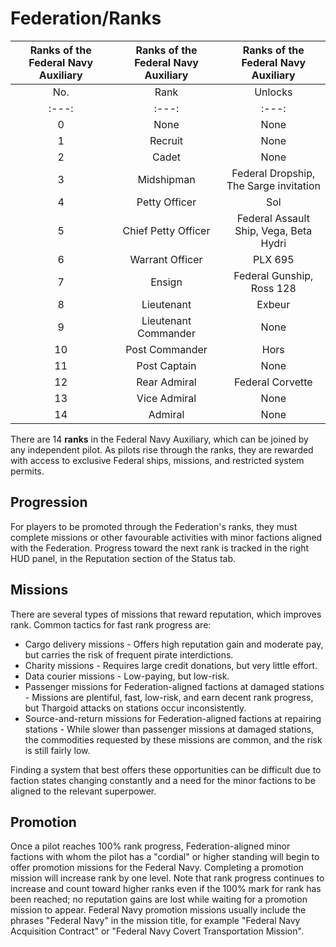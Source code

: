 # Federation/Ranks
| Ranks of the Federal Navy Auxiliary | Ranks of the Federal Navy Auxiliary | Ranks of the Federal Navy Auxiliary |
| :---: | :---: | :---: |
| No. | Rank | Unlocks |
| :---: | :---: | :---: |
| 0 | None | None |
| 1 | Recruit | None |
| 2 | Cadet | None |
| 3 | Midshipman | Federal Dropship, The Sarge invitation |
| 4 | Petty Officer | Sol |
| 5 | Chief Petty Officer | Federal Assault Ship, Vega, Beta Hydri |
| 6 | Warrant Officer | PLX 695 |
| 7 | Ensign | Federal Gunship, Ross 128 |
| 8 | Lieutenant | Exbeur |
| 9 | Lieutenant Commander | None |
| 10 | Post Commander | Hors |
| 11 | Post Captain | None |
| 12 | Rear Admiral | Federal Corvette |
| 13 | Vice Admiral | None |
| 14 | Admiral | None |

There are 14 **ranks** in the Federal Navy Auxiliary, which can be joined by any independent pilot. As pilots rise through the ranks, they are rewarded with access to exclusive Federal ships, missions, and restricted system permits.

## Progression

For players to be promoted through the Federation's ranks, they must complete missions or other favourable activities with minor factions aligned with the Federation. Progress toward the next rank is tracked in the right HUD panel, in the Reputation section of the Status tab.

## Missions

There are several types of missions that reward reputation, which improves rank. Common tactics for fast rank progress are:

- Cargo delivery missions - Offers high reputation gain and moderate pay, but carries the risk of frequent pirate interdictions.
- Charity missions - Requires large credit donations, but very little effort.
- Data courier missions - Low-paying, but low-risk.
- Passenger missions for Federation-aligned factions at damaged stations - Missions are plentiful, fast, low-risk, and earn decent rank progress, but Thargoid attacks on stations occur inconsistently.
- Source-and-return missions for Federation-aligned factions at repairing stations - While slower than passenger missions at damaged stations, the commodities requested by these missions are common, and the risk is still fairly low.

Finding a system that best offers these opportunities can be difficult due to faction states changing constantly and a need for the minor factions to be aligned to the relevant superpower.

## Promotion

Once a pilot reaches 100% rank progress, Federation-aligned minor factions with whom the pilot has a "cordial" or higher standing will begin to offer promotion missions for the Federal Navy. Completing a promotion mission will increase rank by one level. Note that rank progress continues to increase and count toward higher ranks even if the 100% mark for rank has been reached; no reputation gains are lost while waiting for a promotion mission to appear. Federal Navy promotion missions usually include the phrases "Federal Navy" in the mission title, for example "Federal Navy Acquisition Contract" or "Federal Navy Covert Transportation Mission".